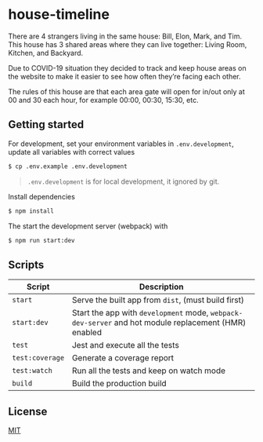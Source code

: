 # house-timeline

There are 4 strangers living in the same house: Bill, Elon, Mark, and Tim. This house has 3 shared areas where they can live together: Living Room, Kitchen, and Backyard.

Due to COVID-19 situation they decided to track and keep house areas on the website to make it easier to see how often they’re facing each other.

The rules of this house are that each area gate will open for in/out only at 00 and 30 each hour, for example 00:00, 00:30, 15:30, etc.

## Getting started

For development, set your environment variables in `.env.development`, update all variables with correct values

```bash
$ cp .env.example .env.development
```

> `.env.development` is for local development, it ignored by git.

Install dependencies

```bash
$ npm install
```

The start the development server (webpack) with

```bash
$ npm run start:dev
```


## Scripts

| Script | Description |
|-|-|
| `start` | Serve the built app from `dist`, (must build first) |
| `start:dev` | Start the app with `development` mode, `webpack-dev-server` and hot module replacement (HMR) enabled |
| `test` | Jest and execute all the tests |
| `test:coverage` | Generate a coverage report |
| `test:watch` | Run all the tests and keep on watch mode |
| `build` | Build the production build |

## License

[MIT](LICENSE.md)
